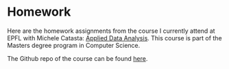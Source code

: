 # Homework


Here are the homework assignments from the course I currently attend at EPFL with Michele Catasta: 
[Applied Data Analysis](http://ada.epfl.ch/). This course is part of the Masters degree program in Computer Science.

The Github repo of the course can be found [here](https://github.com/ADAEPFL/Homework).
